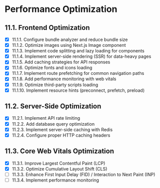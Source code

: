 # Performance Optimization

## 11.1. Frontend Optimization

- [x] 11.1.1. Configure bundle analyzer and reduce bundle size
- [x] 11.1.2. Optimize images using Next.js Image component
- [x] 11.1.3. Implement code splitting and lazy loading for components
- [x] 11.1.4. Implement server-side rendering (SSR) for data-heavy pages
- [x] 11.1.5. Add caching strategies for API responses
- [x] 11.1.6. Optimize fonts and icons loading
- [x] 11.1.7. Implement route prefetching for common navigation paths
- [x] 11.1.8. Add performance monitoring with web vitals
- [x] 11.1.9. Optimize third-party scripts loading
- [x] 11.1.10. Implement resource hints (preconnect, prefetch, preload)

## 11.2. Server-Side Optimization

- [x] 11.2.1. Implement API rate limiting
- [x] 11.2.2. Add database query optimization
- [x] 11.2.3. Implement server-side caching with Redis
- [x] 11.2.4. Configure proper HTTP caching headers

## 11.3. Core Web Vitals Optimization

- [x] 11.3.1. Improve Largest Contentful Paint (LCP)
- [x] 11.3.2. Optimize Cumulative Layout Shift (CLS)
- [ ] 11.3.3. Enhance First Input Delay (FID) / Interaction to Next Paint (INP)
- [ ] 11.3.4. Implement performance monitoring 